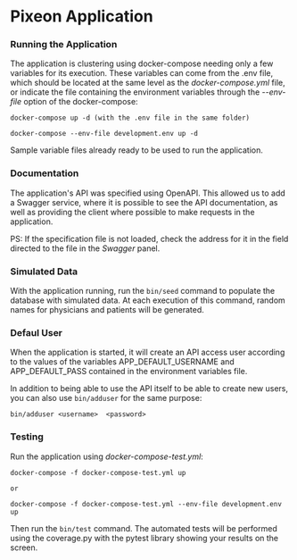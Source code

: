 
# Pixeon Application  

### Running the Application  

The application is clustering using docker-compose needing only a few variables for its execution. These variables can come from the .env file, which should be located at the same level as the *docker-compose.yml* file, or indicate the file containing the environment variables through the *--env-file* option of the docker-compose: 

    docker-compose up -d (with the .env file in the same folder)

    docker-compose --env-file development.env up -d 

Sample variable files already ready to be used to run the application.  

### Documentation  

The application's API was specified using OpenAPI. This allowed us to add a Swagger service, where it is possible to see the API documentation, as well as providing the client where possible to make requests in the application.  

PS: If the specification file is not loaded, check the address for it in the field directed to the file in the *Swagger* panel.  

### Simulated Data  

With the application running, run the `bin/seed` command to populate the database with simulated data. At each execution of this command, random names for physicians and patients will be generated.  

### Defaul User  

When the application is started, it will create an API access user according to the values ​​of the variables APP_DEFAULT_USERNAME and APP_DEFAULT_PASS contained in the environment variables file.

In addition to being able to use the API itself to be able to create new users, you can also use `bin/adduser` for the same purpose:  

    bin/adduser <username>  <password>

### Testing

Run the application using *docker-compose-test.yml*:

    docker-compose -f docker-compose-test.yml up 
  
    or

    docker-compose -f docker-compose-test.yml --env-file development.env up

Then run the `bin/test` command. The automated tests will be performed using the coverage.py with the pytest library showing your results on the screen.